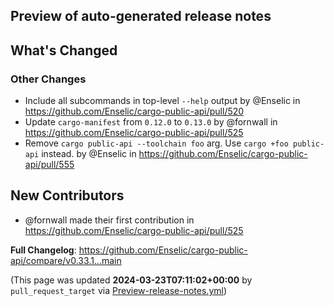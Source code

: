 ## Preview of auto-generated release notes
<!-- Release notes generated using configuration in .github/release.yml at main -->

## What's Changed
### Other Changes
* Include all subcommands in top-level `--help` output by @Enselic in https://github.com/Enselic/cargo-public-api/pull/520
* Update `cargo-manifest` from `0.12.0` to `0.13.0` by @fornwall in https://github.com/Enselic/cargo-public-api/pull/525
* Remove `cargo public-api --toolchain foo` arg. Use `cargo +foo public-api` instead. by @Enselic in https://github.com/Enselic/cargo-public-api/pull/555

## New Contributors
* @fornwall made their first contribution in https://github.com/Enselic/cargo-public-api/pull/525

**Full Changelog**: https://github.com/Enselic/cargo-public-api/compare/v0.33.1...main


(This page was updated **2024-03-23T07:11:02+00:00** by `pull_request_target` via [Preview-release-notes.yml](https://github.com/Enselic/cargo-public-api/actions/runs/8400200984))
